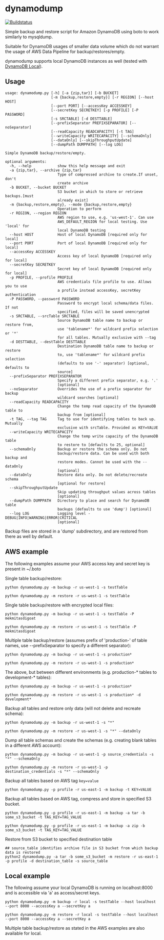 dynamodump
==========

[![Buildstatus](https://travis-ci.org/bchew/dynamodump.svg)](https://travis-ci.org/bchew/dynamodump)		

Simple backup and restore script for Amazon DynamoDB using boto to work similarly to mysqldump.

Suitable for DynamoDB usages of smaller data volume which do not warrant the usage of AWS Data Pipeline for backup/restores/empty.

dynamodump supports local DynamoDB instances as well (tested with [DynamoDB Local](https://docs.aws.amazon.com/amazondynamodb/latest/developerguide/DynamoDBLocal.html)).

Usage
-----
```
usage: dynamodump.py [-h] [-a {zip,tar}] [-b BUCKET]
                     [-m {backup,restore,empty}] [-r REGION] [--host HOST]
                     [--port PORT] [--accessKey ACCESSKEY]
                     [--secretKey SECRETKEY] [-p PROFILE] [-P PASSWORD]
                     [-s SRCTABLE] [-d DESTTABLE]
                     [--prefixSeparator PREFIXSEPARATOR] [--noSeparator]
                     [--readCapacity READCAPACITY] [-t TAG]
                     [--writeCapacity WRITECAPACITY] [--schemaOnly]
                     [--dataOnly] [--skipThroughputUpdate]
                     [--dumpPath DUMPPATH] [--log LOG]

Simple DynamoDB backup/restore/empty.

optional arguments:
  -h, --help            show this help message and exit
  -a {zip,tar}, --archive {zip,tar}
                        Type of compressed archive to create.If unset, don't
                        create archive
  -b BUCKET, --bucket BUCKET
                        S3 bucket in which to store or retrieve backups.[must
                        already exist]
  -m {backup,restore,empty}, --mode {backup,restore,empty}
                        Operation to perform
  -r REGION, --region REGION
                        AWS region to use, e.g. 'us-west-1'. Can use
                        AWS_DEFAULT_REGION for local testing. Use 'local' for
                        local DynamoDB testing
  --host HOST           Host of local DynamoDB [required only for local]
  --port PORT           Port of local DynamoDB [required only for local]
  --accessKey ACCESSKEY
                        Access key of local DynamoDB [required only for local]
  --secretKey SECRETKEY
                        Secret key of local DynamoDB [required only for local]
  -p PROFILE, --profile PROFILE
                        AWS credentials file profile to use. Allows you to use
                        a profile instead accessKey, secretKey authentication
  -P PASSWORD, --password PASSWORD
                        Password to encrypt local schema/data files. If not
                        specified, files will be saved unencrypted
  -s SRCTABLE, --srcTable SRCTABLE
                        Source DynamoDB table name to backup or restore from,
                        use 'tablename*' for wildcard prefix selection or '*'
                        for all tables. Mutually exclusive with --tag
  -d DESTTABLE, --destTable DESTTABLE
                        Destination DynamoDB table name to backup or restore
                        to, use 'tablename*' for wildcard prefix selection
                        (defaults to use '-' separator) [optional, defaults to
                        source]
  --prefixSeparator PREFIXSEPARATOR
                        Specify a different prefix separator, e.g. '.'
                        [optional]
  --noSeparator         Overrides the use of a prefix separator for backup
                        wildcard searches [optional]
  --readCapacity READCAPACITY
                        Change the temp read capacity of the DynamoDB table to
                        backup from [optional]
  -t TAG, --tag TAG     Tag to use for identifying tables to back up. Mutually
                        exclusive with srcTable. Provided as KEY=VALUE
  --writeCapacity WRITECAPACITY
                        Change the temp write capacity of the DynamoDB table
                        to restore to [defaults to 25, optional]
  --schemaOnly          Backup or restore the schema only. Do not
                        backup/restore data. Can be used with both backup and
                        restore modes. Cannot be used with the --dataOnly
                        [optional]
  --dataOnly            Restore data only. Do not delete/recreate schema
                        [optional for restore]
  --skipThroughputUpdate
                        Skip updating throughput values across tables
                        [optional]
  --dumpPath DUMPPATH   Directory to place and search for DynamoDB table
                        backups (defaults to use 'dump') [optional]
  --log LOG             Logging level - DEBUG|INFO|WARNING|ERROR|CRITICAL
                        [optional]
```

Backup files are stored in a 'dump' subdirectory, and are restored from there as well by default.

AWS example
-----------
The following examples assume your AWS access key and secret key is present in ~/.boto

Single table backup/restore:
```
python dynamodump.py -m backup -r us-west-1 -s testTable

python dynamodump.py -m restore -r us-west-1 -s testTable
```
Single table backup/restore with encrypted local files:
```
python dynamodump.py -m backup -r us-west-1 -s testTable -P mekmitasdigoat

python dynamodump.py -m restore -r us-west-1 -s testTable -P mekmitasdigoat
```
Multiple table backup/restore (assumes prefix of 'production-' of table names, use --prefixSeparator to specify a
different separator):
```
python dynamodump.py -m backup -r us-west-1 -s production*

python dynamodump.py -m restore -r us-west-1 -s production*
```
The above, but between different environments (e.g. production-* tables to development-* tables):
```
python dynamodump.py -m backup -r us-west-1 -s production*

python dynamodump.py -m restore -r us-west-1 -s production* -d development*
```
Backup all tables and restore only data (will not delete and recreate schema):
```
python dynamodump.py -m backup -r us-west-1 -s "*"

python dynamodump.py -m restore -r us-west-1 -s "*" --dataOnly
```
Dump all table schemas and create the schemas (e.g. creating blank tables in a different AWS account):
```
python dynamodump.py -m backup -r us-west-1 -p source_credentials -s "*" --schemaOnly

python dynamodump.py -m restore -r us-west-1 -p destination_credentials -s "*" --schemaOnly
```

Backup all tables based on AWS tag `key=value`
```
python dynamodump.py -p profile -r us-east-1 -m backup -t KEY=VALUE
```

Backup all tables based on AWS tag, compress and store in specified S3 bucket.
```
python dynamodump.py -p profile -r us-east-1 -m backup -a tar -b some_s3_bucket -t TAG_KEY=TAG_VALUE

python dynamodump.py -p profile -r us-east-1 -m backup -a zip -b some_s3_bucket -t TAG_KEY=TAG_VALUE
```

Restore from S3 bucket to specified destination table
```
## source_table identifies archive file in S3 bucket from which backup data is restored
python2 dynamodump.py -a tar -b some_s3_bucket -m restore -r us-east-1 -p profile -d destination_table -s source_table
```

Local example
-------------
The following assume your local DynamoDB is running on localhost:8000 and is accessible via 'a' as access/secret keys.
```
python dynamodump.py -m backup -r local -s testTable --host localhost --port 8000 --accessKey a --secretKey a

python dynamodump.py -m restore -r local -s testTable --host localhost --port 8000 --accessKey a --secretKey a
```
Multiple table backup/restore as stated in the AWS examples are also available for local.
